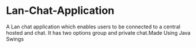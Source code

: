 # Lan-Chat-Application
A Lan chat application which enables users to be connected to a central hosted and chat. It has two options group and private chat.Made Using Java Swings
